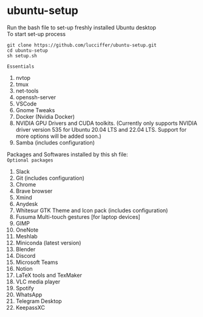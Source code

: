 # ubuntu-setup
Run the bash file to set-up freshly installed Ubuntu desktop   
To start set-up process  
```
git clone https://github.com/lucciffer/ubuntu-setup.git    
cd ubuntu-setup    
sh setup.sh
```
`Essentials`  
1. nvtop
2. tmux
3. net-tools
4. openssh-server
5. VSCode
6. Gnome Tweaks  
7. Docker (Nvidia Docker)
8. NVIDIA GPU Drivers and CUDA toolkits. (Currently only supports NVIDIA driver version 535 for Ubuntu 20.04 LTS and 22.04 LTS. Support for more options will be added soon.)
9. Samba (includes configuration)


Packages and Softwares installed by this sh file:    
`Optional packages`  
1. Slack  
2. Git (includes configuration)
3. Chrome
4. Brave browser
5. Xmind
6. Anydesk  
7. Whitesur GTK Theme and Icon pack (includes configuration)  
8. Fusuma Multi-touch gestures [for laptop devices]
9. GIMP
10. OneNote
11. Meshlab
12. Miniconda (latest version)
13. Blender  
14. Discord  
15. Microsoft Teams  
16. Notion  
17. LaTeX tools and TexMaker   
18. VLC media player  
19. Spotify  
20. WhatsApp  
21. Telegram Desktop  
22. KeepassXC  


